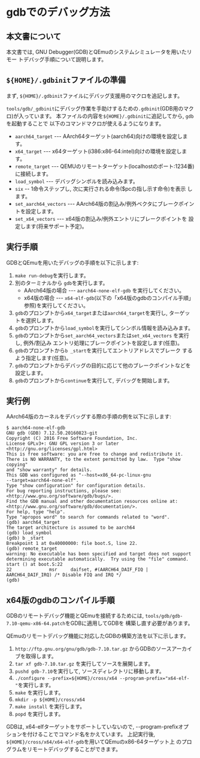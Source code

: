 # gdbでのデバッグ方法

## 本文書について

本文書では, GNU Debugger(GDB)とQEmuのシステムシミュレータを用いたリモー
トデバッグ手順について説明します。

## `${HOME}/.gdbinit`ファイルの準備

まず, `${HOME}/.gdbinit`ファイルにデバッグ支援用のマクロを追記します。

`tools/gdb/_gdbinit`にデバッグ作業を手助けするための`.gdbinit`(GDB用のマクロ)が入っています。
本ファイルの内容を`${HOME}/.gdbinit`に追記してから, `gdb`を起動することで
以下のコマンドマクロが使えるようになります。 

* `aarch64_target` --- AArch64ターゲット(aarch64)向けの環境を設定します。
* `x64_target` --- x64ターゲット(i386:x86-64:intel)向けの環境を設定します。
* `remote_target` --- QEMUのリモートターゲット(localhostのポート:1234番)
  に接続します。
* `load_symbol` --- デバッグシンボルを読み込みます。
* `six` -- 1命令ステップし, 次に実行される命令($pcの指し示す命令)を表示
します。
* `set_aarch64_vectors` --- AArch64版の割込み/例外ベクタにブレークポイン
  トを設定します。
* `set_x64_vectors`  --- x64版の割込み/例外エントリにブレークポイントを
設定します(将来サポート予定)。

## 実行手順

GDBとQEmuを用いたデバッグの手順を以下に示します:

1. `make run-debug`を実行します。
1. 別のターミナルから `gdb`を実行します。
   * AArch64版の場合 --- `aarch64-none-elf-gdb` を実行してください。
   * x64版の場合 --- `x64-elf-gdb`(以下の「x64版のgdbのコンパイル手順」
     参照)を実行してください。 
1. `gdb`のプロンプトから`x64_target`または`aarch64_target`を実行し, ターゲットを選択します。
1. `gdb`のプロンプトから`load_symbol`を実行してシンボル情報を読み込みます。
1. `gdb`のプロンプトから`set_aarch64_vectors`または`set_x64_vectors` を実行し, 例外/割込み
   エントリ処理にブレークポイントを設定します(任意)。
1. `gdb`のプロンプトから`b _start`を実行してエントリアドレスでブレーク
   するよう指定します(任意)。
1. `gdb`のプロンプトからデバッグの目的に応じて他のブレークポイントなどを設定します。
1. `gdb`のプロンプトから`continue`を実行して, デバッグを開始します。

## 実行例

AArch64版のカーネルをデバッグする際の手順の例を以下に示します:

```shell-session
$ aarch64-none-elf-gdb
GNU gdb (GDB) 7.12.50.20160823-git
Copyright (C) 2016 Free Software Foundation, Inc.
License GPLv3+: GNU GPL version 3 or later <http://gnu.org/licenses/gpl.html>
This is free software: you are free to change and redistribute it.
There is NO WARRANTY, to the extent permitted by law.  Type "show copying"
and "show warranty" for details.
This GDB was configured as "--host=x86_64-pc-linux-gnu
--target=aarch64-none-elf".
Type "show configuration" for configuration details.
For bug reporting instructions, please see: <http://www.gnu.org/software/gdb/bugs/>.
Find the GDB manual and other documentation resources online at: <http://www.gnu.org/software/gdb/documentation/>.
For help, type "help".
Type "apropos word" to search for commands related to "word".
(gdb) aarch64_target
The target architecture is assumed to be aarch64
(gdb) load_symbol
(gdb) b _start
Breakpoint 1 at 0x40000000: file boot.S, line 22.
(gdb) remote_target
warning: No executable has been specified and target does not support
determining executable automatically.  Try using the "file" command.
start () at boot.S:22
22              msr     daifset, #(AARCH64_DAIF_FIQ |
AARCH64_DAIF_IRQ) /* Disable FIQ and IRQ */
(gdb)
```

## x64版のgdbのコンパイル手順
GDBのリモートデバッグ機能とQEmuを接続するためには,
`tools/gdb/gdb-7.10-qemu-x86-64.patch`をGDBに適用してGDBを
構築し直す必要があります。

QEmuのリモートデバッグ機能に対応したGDBの構築方法を以下に示します。

1. `http://ftp.gnu.org/gnu/gdb/gdb-7.10.tar.gz` からGDBのソースアーカイブを取得します。
1. `tar xf gdb-7.10.tar.gz` を実行してソースを展開します。
1. `pushd gdb-7.10`を実行して, ソースディレクトリに移動します。
1. `./configure --prefix=${HOME}/cross/x64
   --program-prefix="x64-elf-"`を実行します。
1. `make` を実行します。
1. `mkdir -p ${HOME}/cross/x64`
1. `make install` を実行します。
1. `popd` を実行します。

GDBは, x64-elfターゲットをサポートしていないので, --program-prefixオプ
ションを付けることでコマンド名をかえています。
上記実行後, `${HOME}/cross/x64/x64-elf-gdb`を用いてQEmuのx86-64ターゲット上
のプログラムをリモートデバッグすることができます。

